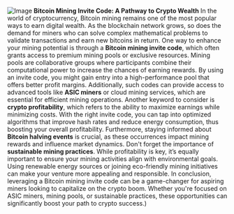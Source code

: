 
![Image](https://github.com/user-attachments/assets/d7419ec9-dc67-403f-bf28-8faea5f1f74f)
**Bitcoin Mining Invite Code: A Pathway to Crypto Wealth**
In the world of cryptocurrency, Bitcoin mining remains one of the most popular ways to earn digital wealth. As the blockchain network grows, so does the demand for miners who can solve complex mathematical problems to validate transactions and earn new bitcoins in return. One way to enhance your mining potential is through a **Bitcoin mining invite code**, which often grants access to premium mining pools or exclusive resources.
Mining pools are collaborative groups where participants combine their computational power to increase the chances of earning rewards. By using an invite code, you might gain entry into a high-performance pool that offers better profit margins. Additionally, such codes can provide access to advanced tools like **ASIC miners** or cloud mining services, which are essential for efficient mining operations. 
Another keyword to consider is **crypto profitability**, which refers to the ability to maximize earnings while minimizing costs. With the right invite code, you can tap into optimized algorithms that improve hash rates and reduce energy consumption, thus boosting your overall profitability. Furthermore, staying informed about **Bitcoin halving events** is crucial, as these occurrences impact mining rewards and influence market dynamics.
Don't forget the importance of **sustainable mining practices**. While profitability is key, it’s equally important to ensure your mining activities align with environmental goals. Using renewable energy sources or joining eco-friendly mining initiatives can make your venture more appealing and responsible.
In conclusion, leveraging a Bitcoin mining invite code can be a game-changer for aspiring miners looking to capitalize on the crypto boom. Whether you're focused on ASIC miners, mining pools, or sustainable practices, these opportunities can significantly boost your path to crypto success.)
